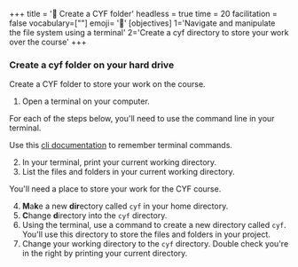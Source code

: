+++
title = '🧰 Create a CYF folder'
headless = true
time = 20
facilitation = false
vocabulary=[""]
emoji= '🧩'
[objectives]
1='Navigate and manipulate the file system using a terminal'
2='Create a cyf directory to store your work over the course'
+++

### Create a cyf folder on your hard drive

Create a CYF folder to store your work on the course.

1. Open a terminal on your computer.

For each of the steps below, you'll need to use the command line in your terminal.

Use this [cli documentation](https://www.techrepublic.com/article/16-terminal-commands-every-user-should-know/) to remember terminal commands.

2. In your terminal, print your current working directory.
3. List the files and folders in your current working directory.

You'll need a place to store your work for the CYF course.

4. **M**a**k**e a new **dir**ectory called `cyf` in your home directory.
5. **C**hange **d**irectory into the `cyf` directory.
6. Using the terminal, use a command to create a new directory called `cyf`. You'll use this directory to store the files and folders in your project.
7. Change your working directory to the `cyf` directory. Double check you're in the right by printing your current directory.
